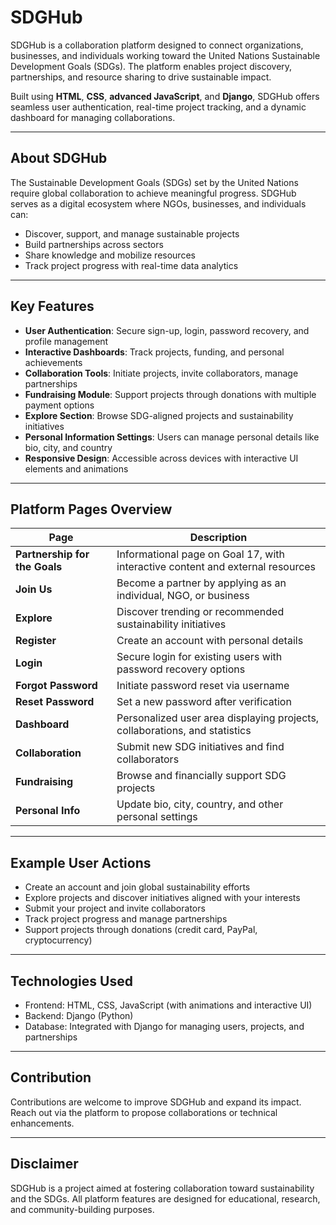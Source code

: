 # SDGHub

SDGHub is a collaboration platform designed to connect organizations, businesses, and individuals working toward the United Nations Sustainable Development Goals (SDGs). The platform enables project discovery, partnerships, and resource sharing to drive sustainable impact.

Built using **HTML**, **CSS**, **advanced JavaScript**, and **Django**, SDGHub offers seamless user authentication, real-time project tracking, and a dynamic dashboard for managing collaborations.

---

## About SDGHub

The Sustainable Development Goals (SDGs) set by the United Nations require global collaboration to achieve meaningful progress. SDGHub serves as a digital ecosystem where NGOs, businesses, and individuals can:

- Discover, support, and manage sustainable projects
- Build partnerships across sectors
- Share knowledge and mobilize resources
- Track project progress with real-time data analytics

---

## Key Features

- **User Authentication**: Secure sign-up, login, password recovery, and profile management
- **Interactive Dashboards**: Track projects, funding, and personal achievements
- **Collaboration Tools**: Initiate projects, invite collaborators, manage partnerships
- **Fundraising Module**: Support projects through donations with multiple payment options
- **Explore Section**: Browse SDG-aligned projects and sustainability initiatives
- **Personal Information Settings**: Users can manage personal details like bio, city, and country
- **Responsive Design**: Accessible across devices with interactive UI elements and animations

---

## Platform Pages Overview

| Page                     | Description                                                                 |
|--------------------------|-----------------------------------------------------------------------------|
| **Partnership for the Goals** | Informational page on Goal 17, with interactive content and external resources |
| **Join Us**              | Become a partner by applying as an individual, NGO, or business             |
| **Explore**              | Discover trending or recommended sustainability initiatives                 |
| **Register**             | Create an account with personal details                                     |
| **Login**                | Secure login for existing users with password recovery options              |
| **Forgot Password**      | Initiate password reset via username                                        |
| **Reset Password**       | Set a new password after verification                                       |
| **Dashboard**            | Personalized user area displaying projects, collaborations, and statistics |
| **Collaboration**        | Submit new SDG initiatives and find collaborators                          |
| **Fundraising**          | Browse and financially support SDG projects                                |
| **Personal Info**        | Update bio, city, country, and other personal settings                     |

---

## Example User Actions

- Create an account and join global sustainability efforts
- Explore projects and discover initiatives aligned with your interests
- Submit your project and invite collaborators
- Track project progress and manage partnerships
- Support projects through donations (credit card, PayPal, cryptocurrency)

---

## Technologies Used

- Frontend: HTML, CSS, JavaScript (with animations and interactive UI)
- Backend: Django (Python)
- Database: Integrated with Django for managing users, projects, and partnerships

---

## Contribution

Contributions are welcome to improve SDGHub and expand its impact. Reach out via the platform to propose collaborations or technical enhancements.

---

## Disclaimer

SDGHub is a project aimed at fostering collaboration toward sustainability and the SDGs. All platform features are designed for educational, research, and community-building purposes.
